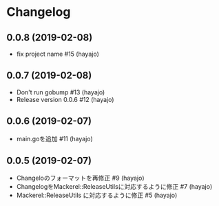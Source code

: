 # Changelog

## 0.0.8 (2019-02-08)

* fix project name #15 (hayajo)


## 0.0.7 (2019-02-08)

* Don't run gobump #13 (hayajo)
* Release version 0.0.6 #12 (hayajo)


## 0.0.6 (2019-02-07)

* main.goを追加 #11 (hayajo)


## 0.0.5 (2019-02-07)

* Changeloのフォーマットを再修正 #9 (hayajo)
* ChangelogをMackerel::ReleaseUtilsに対応するように修正 #7 (hayajo)
* Mackerel::ReleaseUtils に対応するように修正 #5 (hayajo)

